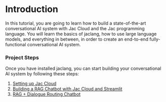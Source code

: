 # Introduction
In this tutorial, you are going to learn how to build a state-of-the-art conversational AI system with Jac Cloud and the Jac programming language. You will learn the basics of jaclang, how to use large language models, and everything in between, in order to create an end-to-end fully-functional conversational AI system.

### Project Steps
Once you have installed jaclang, you can start building your conversational AI system by following these steps:

1.  [Setting up Jac Cloud](1_setting-up-jac-cloud.md)
2.  [Building a RAG Chatbot with Jac Cloud and Streamlit](2_building-a-rag-chatbot.md)
3.  [RAG + Dialogue Routing Chatbot](3_rag-dialogue-routing-chatbot.md)
